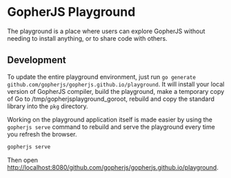 # GopherJS Playground

The playground is a place where users can explore GopherJS without needing to install anything, or to share code with others.

## Development

To update the entire playground environment, just run `go generate github.com/gopherjs/gopherjs.github.io/playground`. It will install your local version of GopherJS compiler, build the playground, make a temporary copy of Go to /tmp/gopherjsplayground_goroot, rebuild and copy the standard library into the `pkg` directory.

Working on the playground application itself is made easier by using the `gopherjs serve` command to rebuild and serve the playground every time you refresh the browser.

```bash
gopherjs serve
```

Then open <http://localhost:8080/github.com/gopherjs/gopherjs.github.io/playground>.
